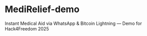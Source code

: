 # MediRelief-demo
Instant Medical Aid via WhatsApp &amp; Bitcoin Lightning — Demo for Hack4Freedom 2025

